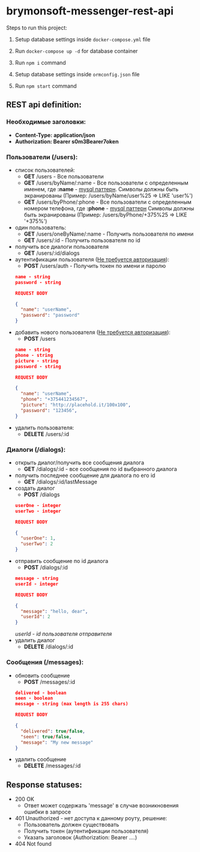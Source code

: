 # brymonsoft-messenger-rest-api

Steps to run this project:
1. Setup database settings inside `docker-compose.yml` file
2. Run `docker-compose up -d` for database container  

1. Run `npm i` command
2. Setup database settings inside `ormconfig.json` file
3. Run `npm start` command  

## REST api definition:

### Необходимые заголовки:
- **Content-Type: application/json**  
- **Authorization: Bearer s0m3Bearer7oken**

### **Пользователи (/users):**
- списоĸ пользователей:
  - **GET** /users - Все пользователи
  - **GET** /users/byName/:name - Все пользователи с определенным именем, где **:name** - [mysql паттерн](https://dev.mysql.com/doc/refman/5.7/en/pattern-matching.html). Символы должны быть экранированы (Пример: /users/byName/user%25 => LIKE 'user%')
  - **GET** /users/byPhone/:phone - Все пользователи с определенным номером телефона, где **:phone** - [mysql паттерн](https://dev.mysql.com/doc/refman/5.7/en/pattern-matching.html) Символы должны быть экранированы (Пример: /users/byPhone/+375%25 => LIKE '+375%')
- один пользователь:
  - **GET** /users/oneByName/:name - Получить пользователя по имени
  - **GET** /users/:id - Получить пользователя по id
- получить все диалоги пользователя
  - **GET** /users/:id/dialogs
- аутентификации пользователя (<ins>Не требуется авторизация</ins>):
  - **POST** /users/auth - Получить токен по имени и паролю  
  ```JSON
  name - string
  password - string

  REQUEST BODY

  {
    "name": "userName",
    "password": "password"
  }
  ```
- добавить нового пользователя (<ins>Не требуется авторизация</ins>):
  - **POST** /users  
  ```JSON
  name - string
  phone - string
  picture - string
  password - string

  REQUEST BODY

  {
    "name": "userName",
    "phone": "+375441234567",
    "picture": "http://placehold.it/100x100",
    "password": "123456",
  }
  ```
- удалить пользователя:
  - **DELETE** /users/:id

### **Диалоги (/dialogs):**
- открыть диалог/получить все сообщения диалога
  - **GET** /dialogs/:id - все сообщения по id выбранного диалога
- получить последнее сообщение для диалога по его id
  - **GET** /dialogs/:id/lastMessage
- создать диалог
  - **POST** /dialogs  
  ```JSON
  userOne - integer
  userTwo - integer

  REQUEST BODY

  {
    "userOne": 1,
    "userTwo": 2
  }
  ```
- отправить сообщение по id диалога
  - **POST** /dialogs/:id
  ```JSON
  message - string
  userId - integer

  REQUEST BODY

  {
    "message": "hello, dear",
    "userId": 2 
  }
  ```
  *userId - id пользователя отправителя*
- удалить диалог
  - **DELETE** /dialogs/:id

### **Сообщения (/messages):**
- обновить сообщение
  - **POST** /messages/:id
  ```JSON
  delivered - boolean
  seen - boolean
  message - string (max length is 255 chars)

  REQUEST BODY

  {
    "delivered": true/false,
    "seen": true/false,
    "message": "My new message"
  }
  ```
- удалить сообщение
  - **DELETE** /messages/:id

## Response statuses:
- 200 OK
  - Ответ может содержать 'message' в случае возникновения ошибки в запросе
- 401 Unauthorized - нет доступа к данному роуту, решение:
  - Пользователь должен существовать
  - Получить токен (аутентификации пользователя)
  - Указать заголовок (Authorization: Bearer ....)
- 404 Not found